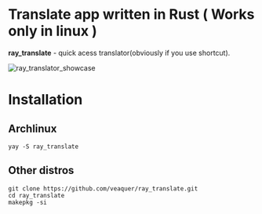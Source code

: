 # Translate app written in Rust ( Works only in linux )
__**ray_translate**__ - quick acess translator(obviously if you use shortcut).

![ray_translator_showcase](https://github.com/user-attachments/assets/e99ee935-b713-40ab-b370-c7103f0bcc94)


# Installation

## Archlinux
```
yay -S ray_translate
```

## Other distros
```
git clone https://github.com/veaquer/ray_translate.git
cd ray_translate
makepkg -si
```

